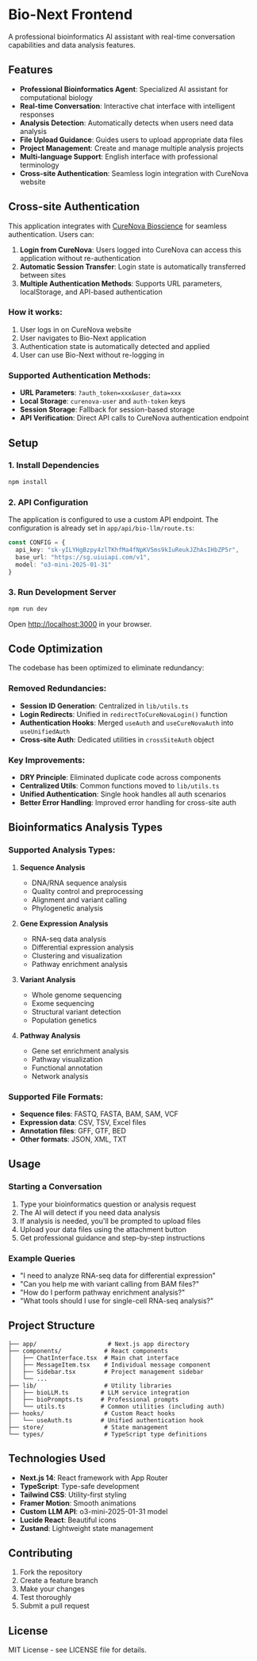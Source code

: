 # Bio-Next Frontend

A professional bioinformatics AI assistant with real-time conversation capabilities and data analysis features.

## Features

- **Professional Bioinformatics Agent**: Specialized AI assistant for computational biology
- **Real-time Conversation**: Interactive chat interface with intelligent responses
- **Analysis Detection**: Automatically detects when users need data analysis
- **File Upload Guidance**: Guides users to upload appropriate data files
- **Project Management**: Create and manage multiple analysis projects
- **Multi-language Support**: English interface with professional terminology
- **Cross-site Authentication**: Seamless login integration with CureNova website

## Cross-site Authentication

This application integrates with [CureNova Bioscience](https://cure-nova-website.vercel.app/) for seamless authentication. Users can:

1. **Login from CureNova**: Users logged into CureNova can access this application without re-authentication
2. **Automatic Session Transfer**: Login state is automatically transferred between sites
3. **Multiple Authentication Methods**: Supports URL parameters, localStorage, and API-based authentication

### How it works:

1. User logs in on CureNova website
2. User navigates to Bio-Next application
3. Authentication state is automatically detected and applied
4. User can use Bio-Next without re-logging in

### Supported Authentication Methods:

- **URL Parameters**: `?auth_token=xxx&user_data=xxx`
- **Local Storage**: `curenova-user` and `auth-token` keys
- **Session Storage**: Fallback for session-based storage
- **API Verification**: Direct API calls to CureNova authentication endpoint

## Setup

### 1. Install Dependencies

```bash
npm install
```

### 2. API Configuration

The application is configured to use a custom API endpoint. The configuration is already set in `app/api/bio-llm/route.ts`:

```typescript
const CONFIG = {
  api_key: "sk-yILYHgBzpy4zlTKhfMa4fNpKV5ms9kIuReukJZhAsIHbZP5r",
  base_url: "https://sg.uiuiapi.com/v1",
  model: "o3-mini-2025-01-31"
}
```

### 3. Run Development Server

```bash
npm run dev
```

Open [http://localhost:3000](http://localhost:3000) in your browser.

## Code Optimization

The codebase has been optimized to eliminate redundancy:

### Removed Redundancies:
- **Session ID Generation**: Centralized in `lib/utils.ts`
- **Login Redirects**: Unified in `redirectToCureNovaLogin()` function
- **Authentication Hooks**: Merged `useAuth` and `useCureNovaAuth` into `useUnifiedAuth`
- **Cross-site Auth**: Dedicated utilities in `crossSiteAuth` object

### Key Improvements:
- **DRY Principle**: Eliminated duplicate code across components
- **Centralized Utils**: Common functions moved to `lib/utils.ts`
- **Unified Authentication**: Single hook handles all auth scenarios
- **Better Error Handling**: Improved error handling for cross-site auth

## Bioinformatics Analysis Types

### Supported Analysis Types:

1. **Sequence Analysis**
   - DNA/RNA sequence analysis
   - Quality control and preprocessing
   - Alignment and variant calling
   - Phylogenetic analysis

2. **Gene Expression Analysis**
   - RNA-seq data analysis
   - Differential expression analysis
   - Clustering and visualization
   - Pathway enrichment analysis

3. **Variant Analysis**
   - Whole genome sequencing
   - Exome sequencing
   - Structural variant detection
   - Population genetics

4. **Pathway Analysis**
   - Gene set enrichment analysis
   - Pathway visualization
   - Functional annotation
   - Network analysis

### Supported File Formats:

- **Sequence files**: FASTQ, FASTA, BAM, SAM, VCF
- **Expression data**: CSV, TSV, Excel files
- **Annotation files**: GFF, GTF, BED
- **Other formats**: JSON, XML, TXT

## Usage

### Starting a Conversation

1. Type your bioinformatics question or analysis request
2. The AI will detect if you need data analysis
3. If analysis is needed, you'll be prompted to upload files
4. Upload your data files using the attachment button
5. Get professional guidance and step-by-step instructions

### Example Queries

- "I need to analyze RNA-seq data for differential expression"
- "Can you help me with variant calling from BAM files?"
- "How do I perform pathway enrichment analysis?"
- "What tools should I use for single-cell RNA-seq analysis?"

## Project Structure

```
├── app/                    # Next.js app directory
├── components/            # React components
│   ├── ChatInterface.tsx  # Main chat interface
│   ├── MessageItem.tsx    # Individual message component
│   ├── Sidebar.tsx        # Project management sidebar
│   └── ...
├── lib/                   # Utility libraries
│   ├── bioLLM.ts         # LLM service integration
│   ├── bioPrompts.ts     # Professional prompts
│   └── utils.ts          # Common utilities (including auth)
├── hooks/                 # Custom React hooks
│   └── useAuth.ts        # Unified authentication hook
├── store/                 # State management
└── types/                 # TypeScript type definitions
```

## Technologies Used

- **Next.js 14**: React framework with App Router
- **TypeScript**: Type-safe development
- **Tailwind CSS**: Utility-first styling
- **Framer Motion**: Smooth animations
- **Custom LLM API**: o3-mini-2025-01-31 model
- **Lucide React**: Beautiful icons
- **Zustand**: Lightweight state management

## Contributing

1. Fork the repository
2. Create a feature branch
3. Make your changes
4. Test thoroughly
5. Submit a pull request

## License

MIT License - see LICENSE file for details. 